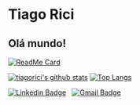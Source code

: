 <script src="https://tryhackme.com/badge/1273010">s</script>

# Tiago Rici

## Olá mundo!



[![ReadMe Card](https://github-readme-stats.vercel.app/api/pin/?username=tiagorici&repo=tiagorici&theme=chartreuse-dark)](https://github.com/tiagorici/tiagorici)

[![tiagorici's github stats](https://github-readme-stats.vercel.app/api?username=tiagorici&show_icons=true&theme=chartreuse-dark)](https://github.com/tiagorici/github-readme-stats)
[![Top Langs](https://github-readme-stats.vercel.app/api/top-langs/?username=tiagorici&layout=compact&theme=chartreuse-dark)](https://github.com/tiagorici/github-readme-stats)

[![Linkedin Badge](https://img.shields.io/badge/-Tiago%20Rici-blue?style=flat-square&logo=Linkedin&logoColor=white&link=https://www.linkedin.com/in/tiagorici/)](https://www.linkedin.com/in/tiagorici/) &nbsp; 
[![Gmail Badge](https://img.shields.io/badge/-tiago.rici@gmail.com-c14438?style=flat-square&logo=Gmail&logoColor=white&link=mailto:tiago.rici@gmail.com)](mailto:tiago.rici@gmail.com) &nbsp; 


<!--
**tiagorici/tiagorici** is a ✨ _special_ ✨ repository because its `README.md` (this file) appears on your GitHub profile.

[![ReadMe Card](https://github-readme-stats.vercel.app/api/pin/?username=tiagorici&repo=tiagorici&theme=chartreuse-dark)](https://github.com/tiagorici/tiagorici)


Here are some ideas to get you started:

- 🔭 I’m currently working on ...
- 🌱 I’m currently learning ...
- 👯 I’m looking to collaborate on ...
- 🤔 I’m looking for help with ...
- 💬 Ask me about ...
- 📫 How to reach me: ...
- 😄 Pronouns: ...
- ⚡ Fun fact: ...
-->
